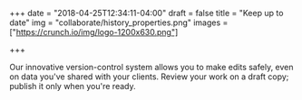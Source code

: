 +++
date = "2018-04-25T12:34:11-04:00"
draft = false
title = "Keep up to date"
img = "collaborate/history_properties.png"
images = ["https://crunch.io/img/logo-1200x630.png"]


+++

Our innovative version-control system allows you to make edits safely, even on data you've shared with your clients. Review your work on a draft copy; publish it only when you're ready.

